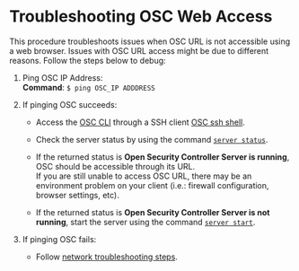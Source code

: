 # Troubleshooting OSC Web Access  
This procedure troubleshoots issues when OSC URL is not accessible using a web browser. Issues with OSC URL access might be due to different reasons. Follow the steps below to debug:

1. Ping OSC IP Address:  
   **Command**: `$ ping OSC_IP ADDDRESS`
2. If pinging OSC succeeds:  
   * Access the [OSC CLI](../../gettingstarted/accessing.md#accessing-osc-through-cli) through a SSH client [OSC ssh shell](../../gettingstarted/accessing.md#accessing-osc-through-cli). 

   * Check the server status by using the command [`server status`](../../references/cli.md/#server-status).  

   * If the returned status is **Open Security Controller Server is running**, OSC should be accessible through its URL.  
If you are still unable to access OSC URL, there may be an environment problem on your client (i.e.: firewall configuration, browser settings, etc).  

   * If the returned status is **Open Security Controller Server is not running**, start the server using the command [`server start`](../../references/cli.md/#server-start).  

3.  If pinging OSC fails: 
    * Follow [network troubleshooting steps](./osc-networking.md).  
